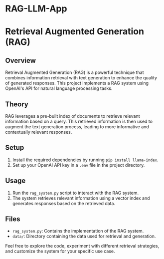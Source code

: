 # RAG-LLM-App
# Retrieval Augmented Generation (RAG)

## Overview
Retrieval Augmented Generation (RAG) is a powerful technique that combines information retrieval with text generation to enhance the quality of generated responses. This project implements a RAG system using OpenAI's API for natural language processing tasks.

## Theory
RAG leverages a pre-built index of documents to retrieve relevant information based on a query. This retrieved information is then used to augment the text generation process, leading to more informative and contextually relevant responses.

## Setup
1. Install the required dependencies by running `pip install llama-index`.
2. Set up your OpenAI API key in a `.env` file in the project directory.

## Usage
1. Run the `rag_system.py` script to interact with the RAG system.
2. The system retrieves relevant information using a vector index and generates responses based on the retrieved data.

## Files
- `rag_system.py`: Contains the implementation of the RAG system.
- `data/`: Directory containing the data used for retrieval and generation.

Feel free to explore the code, experiment with different retrieval strategies, and customize the system for your specific use case.
